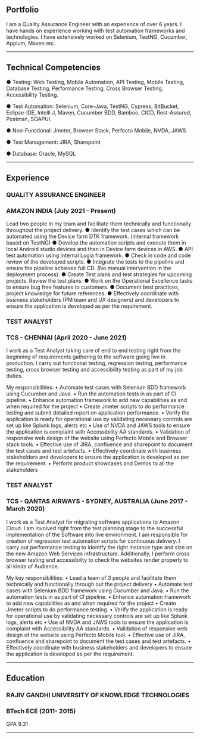## Portfolio

I am a Quality Assurance Engineer with an experience of over 6 years. I have hands on experience working with test automation frameworks and technologies. I have extensively worked on Selenium, TestNG, Cucumber, Appium, Maven etc.

---

## Technical Competencies
● Testing: Web Testing, Mobile Automation, API Testing, Mobile Testing, Database Testing,
Performance Testing, Cross Browser Testing, Accessibility Testing.

● Test Automation: Selenium, Core-Java, TestNG, Cypress, BitBucket, Eclipse-IDE, Intelli J,
Maven, Cucumber BDD, Bamboo, CICD, Rest-Assured, Postman, SOAPUI.

● Non-Functional: Jmeter, Browser Stack, Perfecto Mobile, NVDA, JAWS

● Test Management: JIRA, Sharepoint

● Database: Oracle, MySQL

---

## Experience

### **QUALITY ASSURANCE ENGINEER**
### AMAZON INDIA (July 2021 - Present)

Lead two people in my team and facilitate them technically and functionally throughout the
project delivery.
● Identify the test cases which can be automated using the Device farm DTK framework. (internal framework based on TestNG)
● Develop the automation scripts and execute them in local Android studio devices and then in
Device farm devices in AWS.
● API test automation using internal Lugia framework.
● Check in code and code review of the developed scripts.
● Integrate the tests to the pipeline and ensure the pipeline achieves full CD. (No manual
intervention in the deployment process).
● Create Test plans and test strategies for upcoming projects. Review the test plans.
● Work on the Operational Excellence tasks to ensure bug free features to customers.
● Document best practices, project knowledge for future references.
● Effectively coordinate with business stakeholders (PM team and UX designers) and developers
to ensure the application is developed as per the requirement.

### **TEST ANALYST**
### TCS - CHENNAI (April 2020 - June 2021)

I work as a Test Analyst taking care of end to end testing right from the beginning of requirements gathering to the software going live in production. I carry out functional testing, regression testing, performance testing, cross browser testing and accessibility testing as part of my job duties.

My responsibilities:
• Automate test cases with Selenium BDD framework using Cucumber and Java.
• Run the automation tests in as part of CI pipeline.
• Enhance automation framework to add new capabilities as and when required for the project
• Create Jmeter scripts to do performance testing and submit detailed report on application performance.
• Verify the application is ready for operational use by validating necessary controls are set up like Splunk logs, alerts etc
• Use of NVDA and JAWS tools to ensure the application is complaint with Accessibility AA standards.
• Validation of responsive web design of the website using Perfecto Mobile and Browser stack tools.
• Effective use of JIRA, confluence and sharepoint to document the test cases and test artefacts.
• Effectively coordinate with business stakeholders and developers to ensure the application is developed as per the requirement.
• Perform product showcases and Demos to all the stakeholders

### **TEST ANALYST**
### TCS - QANTAS AIRWAYS - SYDNEY, AUSTRALIA (June 2017 - March 2020)

I work as a Test Analyst for migrating software applications to Amazon Cloud. I am involved right from the test planning stage to the successful implementation of the Software into live environment. I am responsible for creation of regression test automation scripts for continuous delivery. I carry out performance testing to identify the right instance type and size on the new Amazon Web Services infrastructure. Additionally, I perform cross browser testing and accessibility to check the websites render properly to all kinds of Audience.

My key responsibilities:
• Lead a team of 3 people and facilitate them technically and functionally through out the project delivery
• Automate test cases with Selenium BDD framework using Cucumber and Java.
• Run the automation tests in as part of CI pipeline.
• Enhance automation framework to add new capabilities as and when required for the project
• Create Jmeter scripts to do performance testing.
• Verify the application is ready for operational use by validating necessary controls are set up like Splunk logs, alerts etc
• Use of NVDA and JAWS tools to ensure the application is complaint with Accessibility AA standards.
• Validation of responsive web design of the website using Perfecto Mobile tool.
• Effective use of JIRA, confluence and sharepoint to document the test cases and test artefacts.
• Effectively coordinate with business stakeholders and developers to ensure the application is developed as per the requirement.

---

## Education

### **RAJIV GANDHI UNIVERSITY OF KNOWLEDGE TECHNOLOGIES**
### BTech ECE (2011- 2015)
GPA 9.31

---
